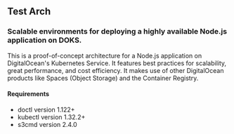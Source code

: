 ## Test Arch
### Scalable environments for deploying a highly available Node.js application on DOKS.
This is a proof-of-concept architecture for a Node.js application on DigitalOcean's Kubernetes Service. It features best practices for scalability, great performance, and cost efficiency. It makes use of other DigitalOcean products like Spaces (Object Storage) and the Container Registry.

#### Requirements
- doctl version 1.122+
- kubectl version 1.32.2+
- s3cmd version 2.4.0


